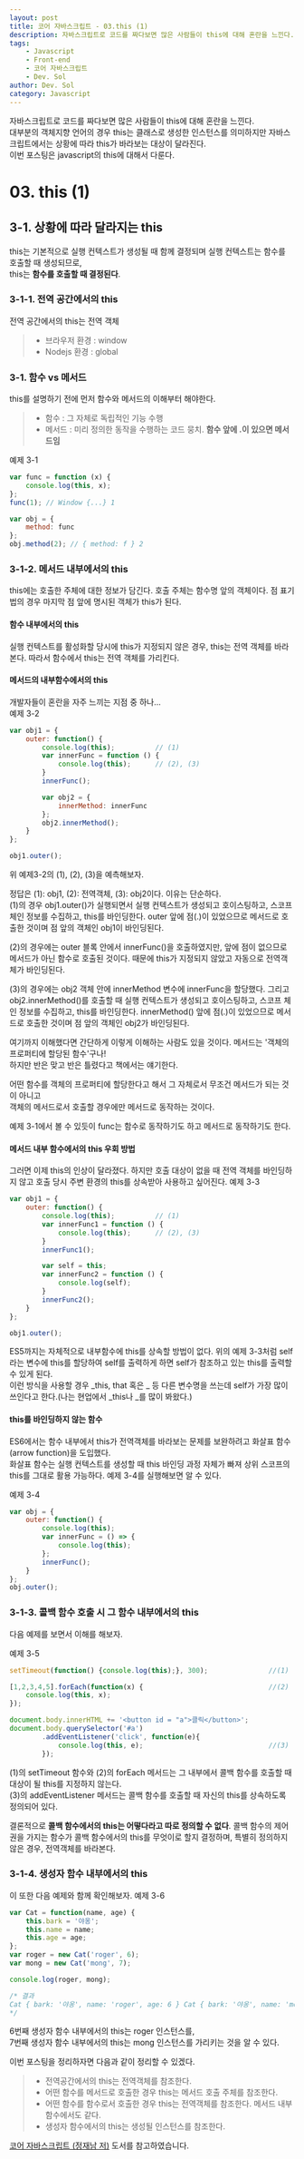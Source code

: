 ```yaml
---
layout: post
title: 코어 자바스크립트 - 03.this (1)
description: 자바스크립트로 코드를 짜다보면 많은 사람들이 this에 대해 혼란을 느낀다. 대부분의 객체지향 언어의 경우 this는 클래스로 생성한 인스턴스를 의미하지만 자바스크립트에서는 상황에 따라 this가 바라보는 대상이 달라진다.
tags: 
    - Javascript
    - Front-end
    - 코어 자바스크립트
    - Dev. Sol
author: Dev. Sol
category: Javascript
---
```


자바스크립트로 코드를 짜다보면 많은 사람들이 this에 대해 혼란을 느낀다.<br> 
대부분의 객체지향 언어의 경우 this는 클래스로 생성한 인스턴스를 의미하지만 자바스크립트에서는 상황에 따라 this가 바라보는 대상이 달라진다.<br>
이번 포스팅은 javascript의 this에 대해서 다룬다.

# 03. this (1)

## 3-1. 상황에 따라 달라지는 this 

this는 기본적으로 실행 컨텍스트가 생성될 때 함께 결정되며 실행 컨텍스트는 함수를 호출할 때 생성되므로,<br> 
this는 **함수를 호출할 때 결정된다**.

### 3-1-1. 전역 공간에서의 this
전역 공간에서의 this는 전역 객체
> - 브라우저 환경 : window
> - Nodejs 환경 : global

### 3-1. 함수 vs 메서드

this를 설명하기 전에 먼저 함수와 메서드의 이해부터 해야한다.
> - 함수 : 그 자체로 독립적인 기능 수행
> - 메서드 : 미리 정의한 동작을 수행하는 코드 뭉치. **함수 앞에 .이 있으면 메서드임**

예제 3-1
```js
var func = function (x) {
    console.log(this, x);
};
func(1); // Window {...} 1

var obj = {
    method: func
};
obj.method(2); // { method: f } 2
```

### 3-1-2. 메서드 내부에서의 this
this에는 호출한 주체에 대한 정보가 담긴다. 호출 주체는 함수명 앞의 객체이다. 점 표기법의 경우 마지막 점 앞에 명시된 객체가 this가 된다.

#### 함수 내부에서의 this
실행 컨텍스트를 활성화할 당시에 this가 지정되지 않은 경우, this는 전역 객체를 바라본다. 따라서 함수에서 this는 전역 객체를 가리킨다.

#### 메서드의 내부함수에서의 this
개발자들이 혼란을 자주 느끼는 지점 중 하나...<br>
예제 3-2
```js
var obj1 = {
    outer: function() {
        console.log(this);          // (1)
        var innerFunc = function () {
            console.log(this);      // (2), (3)
        }
        innerFunc();

        var obj2 = {
            innerMethod: innerFunc
        };
        obj2.innerMethod();
    }
};

obj1.outer();
```

위 예제3-2의 (1), (2), (3)을 예측해보자.

정답은 (1): obj1, (2): 전역객체, (3): obj2이다. 이유는 단순하다.<br>
(1)의 경우 obj1.outer()가 실행되면서 실행 컨텍스트가 생성되고 호이스팅하고, 스코프 체인 정보를 수집하고, this를 바인딩한다. outer 앞에 점(.)이 있었으므로 메서드로 호출한 것이며 점 앞의 객체인 obj1이 바인딩된다.<br>

(2)의 경우에는 outer 블록 안에서 innerFunc()을 호출하였지만, 앞에 점이 없으므로 메서드가 아닌 함수로 호출된 것이다. 때문에 this가 지정되지 않았고 자동으로 전역객체가 바인딩된다.<br>

(3)의 경우에는 obj2 객체 안에 innerMethod 변수에 innerFunc을 할당했다. 그리고 obj2.innerMethod()를 호출할 때 실행 컨텍스트가 생성되고 호이스팅하고, 스코프 체인 정보를 수집하고, this를 바인딩한다. innerMethod() 앞에 점(.)이 있었으므로 메서드로 호출한 것이며 점 앞의 객체인 obj2가 바인딩된다.

여기까지 이해했다면 간단하게 이렇게 이해하는 사람도 있을 것이다. 메서드는 '객체의 프로퍼티에 할당된 함수'구나!<br>
하지만 반은 맞고 반은 틀렸다고 책에서는 얘기한다. 

어떤 함수를 객체의 프로퍼티에 할당한다고 해서 그 자체로서 무조건 메서드가 되는 것이 아니고 <br>
객체의 메서드로서 호출할 경우에만 메서드로 동작하는 것이다. 

예제 3-1에서 볼 수 있듯이 func는 함수로 동작하기도 하고 메서드로 동작하기도 한다.

#### 메서드 내부 함수에서의 this 우회 방법
그러면 이제 this의 인상이 달라졌다. 하지만 호출 대상이 없을 때 전역 객체를 바인딩하지 않고 호출 당시 주변 환경의 this를 상속받아 사용하고 싶어진다.
예제 3-3
```js
var obj1 = {
    outer: function() {
        console.log(this);          // (1)
        var innerFunc1 = function () {
            console.log(this);      // (2), (3)
        }
        innerFunc1();

        var self = this;
        var innerFunc2 = function () {
            console.log(self);
        }
        innerFunc2();
    }
};

obj1.outer();
```
ES5까지는 자체적으로 내부함수에 this를 상속할 방법이 없다. 위의 예제 3-3처럼 self라는 변수에 this를 할당하여 self를 출력하게 하면 self가 참조하고 있는 this를 출력할 수 있게 된다.<br>
이런 방식을 사용할 경우 _this, that 혹은 _ 등 다른 변수명을 쓰는데 self가 가장 많이 쓰인다고 한다.(나는 현업에서 _this나 _를 많이 봐왔다.)

#### this를 바인딩하지 않는 함수

ES6에서는 함수 내부에서 this가 전역객체를 바라보는 문제를 보완하려고 화살표 함수(arrow function)을 도입했다.<br>
화살표 함수는 실행 컨텍스트를 생성할 때 this 바인딩 과정 자체가 빠져 상위 스코프의 this를 그대로 활용 가능하다.
예제 3-4를 실행해보면 알 수 있다.

예제 3-4
```js
var obj = {
    outer: function() {
        console.log(this);
        var innerFunc = () => {
            console.log(this);
        };
        innerFunc();
    }
};
obj.outer();
```
### 3-1-3. 콜백 함수 호출 시 그 함수 내부에서의 this

다음 예제를 보면서 이해를 해보자.

예제 3-5
```js
setTimeout(function() {console.log(this);}, 300);               //(1)

[1,2,3,4,5].forEach(function(x) {                               //(2)
    console.log(this, x);
});

document.body.innerHTML += '<button id = "a">클릭</button>';
document.body.querySelector('#a')
        .addEventListener('click', function(e){
            console.log(this, e);                               //(3)
        });
```
(1)의 setTimeout 함수와 (2)의 forEach 메서드는 그 내부에서 콜백 함수를 호출할 때 대상이 될 this를 지정하지 않는다.<br>
(3)의 addEventListener 메서드는 콜백 함수를 호출할 때 자신의 this를 상속하도록 정의되어 있다.

결론적으로 **콜백 함수에서의 this는 어떻다라고 따로 정의할 수 없다**. 콜백 함수의 제어권을 가지는 함수가 콜백 함수에서의 this를 무엇이로 할지 결정하며, 특별히 정의하지 않은 경우, 전역객체를 바라본다.

### 3-1-4. 생성자 함수 내부에서의 this
이 또한 다음 예제와 함께 확인해보자.
예제 3-6
```js
var Cat = function(name, age) {
    this.bark = '야옹';
    this.name = name;
    this.age = age;
};
var roger = new Cat('roger', 6);
var mong = new Cat('mong', 7);

console.log(roger, mong);

/* 결과
Cat { bark: '야옹', name: 'roger', age: 6 } Cat { bark: '야옹', name: 'mong', age: 7 }
*/
```

6번째 생성자 함수 내부에서의 this는 roger 인스턴스를,<br>
7번째 생성자 함수 내부에서의 this는 mong 인스턴스를 가리키는 것을 알 수 있다. 

이번 포스팅을 정리하자면 다음과 같이 정리할 수 있겠다.

> - 전역공간에서의 this는 전역객체를 참조한다.
> - 어떤 함수를 메서드로 호출한 경우 this는 메서드 호출 주체를 참조한다.
> - 어떤 함수를 함수로서 호출한 경우 this는 전역객체를 참조한다. 메서드 내부함수에서도 같다.
> - 생성자 함수에서의 this는 생성될 인스턴스를 참조한다.


 [코어 자바스크립트 (정재남 저)](http://www.yes24.com/Product/Goods/78586788) 도서를 참고하였습니다.
<br><br>  
